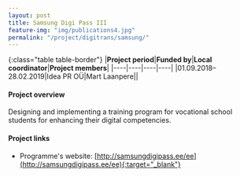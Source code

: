 ```yaml
---
layout: post
title: Samsung Digi Pass III  
feature-img: "img/publications4.jpg"
permalink: "/project/digitrans/samsung/"
---
```


{:class="table table-border"}
|**Project period**|**Funded by**|**Local coordinator**|**Project members**|
|----|----|----|----|
|01.09.2018–28.02.2019|Idea PR OÜ|Mart Laanpere||

#### Project overview
Designing and implementing a training program for vocational school students for enhancing their digital competencies. 

#### Project links

- Programme's website: [http://samsungdigipass.ee/ee](http://samsungdigipass.ee/ee){:target="_blank"}
